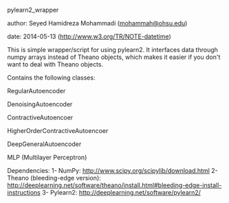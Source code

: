 pylearn2_wrapper

author: Seyed Hamidreza Mohammadi (mohammah@ohsu.edu)

date: 2014-05-13 (http://www.w3.org/TR/NOTE-datetime)

This is simple wrapper/script for using pylearn2.
It interfaces data through numpy arrays instead of Theano objects, which makes it easier if you don't want to deal with Theano objects.

Contains the following classes:

  RegularAutoencoder  
  
  DenoisingAutoencoder
  
  ContractiveAutoencoer
  
  HigherOrderContractiveAutoencoer
  
  DeepGeneralAutoencoder
  
  MLP (Multilayer Perceptron)
  
  
Dependencies:
1- NumPy: http://www.scipy.org/scipylib/download.html
2- Theano (bleeding-edge version): http://deeplearning.net/software/theano/install.html#bleeding-edge-install-instructions
3- Pylearn2: http://deeplearning.net/software/pylearn2/


